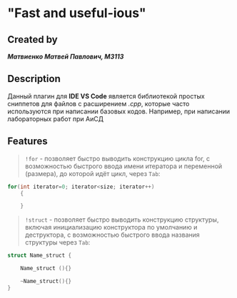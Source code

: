 # "Fast and useful-ious"

## Created by
***Матвиенко Матвей Павлович, M3113***

## Description
Данный плагин для **IDE VS Code** является библиотекой простых сниппетов для файлов с расширением *.cpp*, которые часто используются при написании базовых кодов. Например, при написании лабораторных работ при АиСД

## Features
> `!for` - позволяет быстро выводить конструкцию цикла for, с возможностью быстрого ввода имени итератора и переменной (размера), до которой идёт цикл, через `Tab`:
```cpp
for(int iterator=0; iterator<size; iterator++)
    {

    }
```

> `!struct` - позволяет быстро выводить конструкцию структуры, включая инициализацию конструктора по умолчанию и деструктора, с возможностью быстрого ввода названия структуры через `Tab`:
```cpp
struct Name_struct {

    Name_struct (){}

    ~Name_struct(){}
}
```

